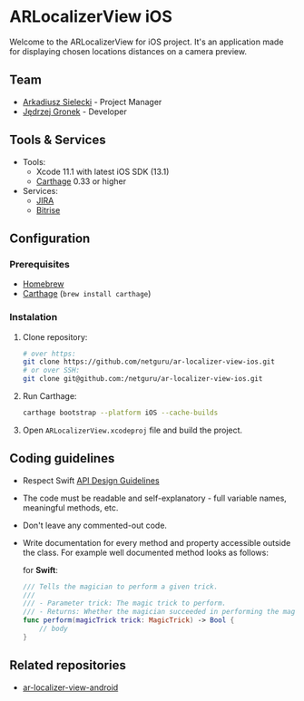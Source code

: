 # ARLocalizerView iOS

Welcome to the ARLocalizerView for iOS project. It's an application made for displaying chosen locations distances on a camera preview.

## Team

* [Arkadiusz Sielecki](mailto:arkadiusz.sielecki@netguru.com) - Project Manager
* [Jędrzej Gronek](mailto:jedrzej.gronek@netguru.com) - Developer

## Tools & Services

* Tools:
	* Xcode 11.1 with latest iOS SDK (13.1)
	* [Carthage](https://github.com/Carthage/Carthage) 0.33 or higher
* Services:
	* [JIRA](https://netguru.atlassian.net/secure/RapidBoard.jspa?rapidView=1254&view=detail)
	* [Bitrise](https://www.bitrise.io/app/9fcaffccbcfb2fd8#)

## Configuration

### Prerequisites

- [Homebrew](https://brew.sh)
- [Carthage](https://github.com/Carthage/Carthage) (`brew install carthage`)

### Instalation

1. Clone repository:

	```bash
	# over https:
	git clone https://github.com/netguru/ar-localizer-view-ios.git
	# or over SSH:
	git clone git@github.com:/netguru/ar-localizer-view-ios.git
	```

2. Run Carthage:

	```bash
	carthage bootstrap --platform iOS --cache-builds
	```

3. Open `ARLocalizerView.xcodeproj` file and build the project.


## Coding guidelines

- Respect Swift [API Design Guidelines](https://swift.org/documentation/api-design-guidelines/)
- The code must be readable and self-explanatory - full variable names, meaningful methods, etc.
- Don't leave any commented-out code.
- Write documentation for every method and property accessible outside the class. For example well documented method looks as follows:

	for **Swift**:

	```swift
	/// Tells the magician to perform a given trick.
	///
	/// - Parameter trick: The magic trick to perform.
	/// - Returns: Whether the magician succeeded in performing the magic trick.
	func perform(magicTrick trick: MagicTrick) -> Bool {
		// body
	}
	```

## Related repositories

- [ar-localizer-view-android](https://github.com/netguru/ar-localizer-view-android)
